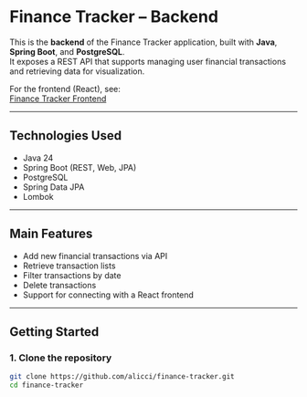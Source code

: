 # Finance Tracker – Backend

This is the **backend** of the Finance Tracker application, built with **Java**, **Spring Boot**, and **PostgreSQL**.  
It exposes a REST API that supports managing user financial transactions and retrieving data for visualization.

For the frontend (React), see:  
[Finance Tracker Frontend](https://github.com/alicci/finance-frontend)

---

## Technologies Used

- Java 24
- Spring Boot (REST, Web, JPA)
- PostgreSQL
- Spring Data JPA
- Lombok

---

## Main Features

- Add new financial transactions via API
- Retrieve transaction lists
- Filter transactions by date
- Delete transactions
- Support for connecting with a React frontend

---

## Getting Started

### 1. Clone the repository

```bash
git clone https://github.com/alicci/finance-tracker.git
cd finance-tracker
